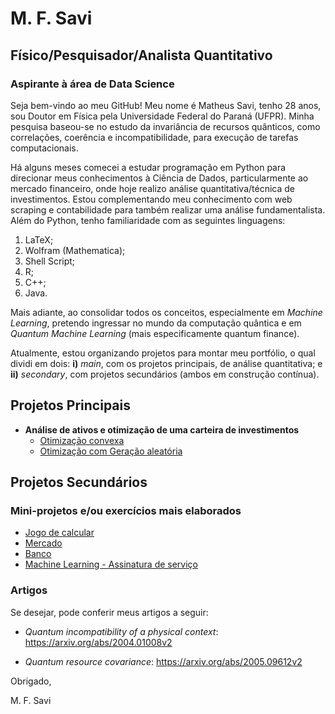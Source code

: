 # M. F. Savi
## Físico/Pesquisador/Analista Quantitativo
### Aspirante à área de Data Science

Seja bem-vindo ao meu GitHub! Meu nome é Matheus Savi, tenho 28 anos, sou Doutor em Física pela Universidade Federal do Paraná (UFPR). Minha pesquisa baseou-se no estudo da invariância de recursos quânticos, como correlações, coerência e incompatibilidade, para execução de tarefas computacionais.

Há alguns meses comecei a estudar programação em Python para direcionar meus conhecimentos à Ciência de Dados, particularmente ao mercado financeiro, onde hoje realizo análise quantitativa/técnica de investimentos. Estou complementando meu conhecimento com web scraping e contabilidade para também realizar uma análise fundamentalista. Além do Python, tenho familiaridade com as seguintes linguagens:

1. LaTeX;
2. Wolfram (Mathematica);
3. Shell Script;
4. R;
5. C++;
6. Java.

Mais adiante, ao consolidar todos os conceitos, especialmente em _Machine Learning_, pretendo ingressar no mundo da computação quântica e em _Quantum Machine Learning_ (mais especificamente quantum finance).

Atualmente, estou organizando projetos para montar meu portfólio, o qual dividi em dois: **i)** _main_, com os projetos principais, de análise quantitativa; e **ii)** _secondary_, com projetos secundários (ambos em construção contínua).

## Projetos Principais
- **Análise de ativos e otimização de uma carteira de investimentos**
  - [Otimização convexa](https://bit.ly/3knjXAU)
  - [Otimização com Geração aleatória](https://bit.ly/3Fim4i1)

## Projetos Secundários
### Mini-projetos e/ou exercícios mais elaborados
- [Jogo de calcular](https://bit.ly/3sJwpfC)
- [Mercado](https://bit.ly/3nihojP)
- [Banco](https://bit.ly/3up2aLT)
- [Machine Learning - Assinatura de serviço](https://bit.ly/3b0FRF1)

### Artigos
Se desejar, pode conferir meus artigos a seguir:

- _Quantum incompatibility of a physical context_: https://arxiv.org/abs/2004.01008v2

- _Quantum resource covariance_: https://arxiv.org/abs/2005.09612v2

Obrigado,

M. F. Savi
